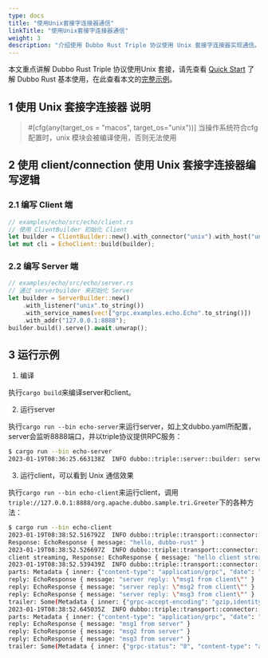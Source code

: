 ```yaml
---
type: docs
title: "使用Unix套接字连接器通信"
linkTitle: "使用Unix套接字连接器通信"
weight: 3
description: "介绍使用 Dubbo Rust Triple 协议使用 Unix 套接字连接器实现通信。"
---
```


本文重点讲解 Dubbo Rust Triple 协议使用Unix 套接，请先查看 [Quick Start](../quick-start) 了解 Dubbo Rust 基本使用，在此查看本文的[完整示例](https://github.com/apache/dubbo-rust/tree/main/examples/greeter)。

## 1 使用 Unix 套接字连接器 说明
> #[cfg(any(target_os = "macos", target_os="unix"))] 当操作系统符合cfg配置时，unix 模块会被编译使用，否则无法使用

## 2 使用 client/connection 使用 Unix 套接字连接器编写逻辑

### 2.1 编写 Client 端

```rust
// examples/echo/src/echo/client.rs
// 使用 ClientBuilder 初始化 Client
let builder = ClientBuilder::new().with_connector("unix").with_host("unix://127.0.0.1:8888");
let mut cli = EchoClient::build(builder);
```

### 2.2 编写 Server 端

```rust
// examples/echo/src/echo/server.rs
// 通过 serverbuilder 来初始化 Server
let builder = ServerBuilder::new()
    .with_listener("unix".to_string())
    .with_service_names(vec!["grpc.examples.echo.Echo".to_string()])
    .with_addr("127.0.0.1:8888");
builder.build().serve().await.unwrap();

```

## 3 运行示例

1. 编译

执行`cargo build`来编译server和client。

2. 运行server

执行`cargo run --bin echo-server`来运行server，如上文dubbo.yaml所配置，server会监听8888端口，并以triple协议提供RPC服务：

```sh
$ cargo run --bin echo-server
2023-01-19T08:36:25.663138Z  INFO dubbo::triple::server::builder: server starting. addr: Some(127.0.0.1:8888)
```

3. 运行client，可以看到 Unix 通信效果

执行`cargo run --bin echo-client`来运行client，调用`triple://127.0.0.1:8888/org.apache.dubbo.sample.tri.Greeter`下的各种方法：


```sh
$ cargo run --bin echo-client
2023-01-19T08:38:52.516792Z  INFO dubbo::triple::transport::connector::unix_connector: host is ip address: "127.0.0.1"
Response: EchoResponse { message: "hello, dubbo-rust" }
2023-01-19T08:38:52.526697Z  INFO dubbo::triple::transport::connector::unix_connector: host is ip address: "127.0.0.1"
client streaming, Response: EchoResponse { message: "hello client streaming" }
2023-01-19T08:38:52.539439Z  INFO dubbo::triple::transport::connector::unix_connector: host is ip address: "127.0.0.1"
parts: Metadata { inner: {"content-type": "application/grpc", "date": "Thu, 19 Jan 2023 08:38:52 GMT"} }
reply: EchoResponse { message: "server reply: \"msg1 from client\"" }
reply: EchoResponse { message: "server reply: \"msg2 from client\"" }
reply: EchoResponse { message: "server reply: \"msg3 from client\"" }
trailer: Some(Metadata { inner: {"grpc-accept-encoding": "gzip,identity", "grpc-status": "0", "grpc-message": "poll trailer successfully.", "content-type": "application/grpc"} })
2023-01-19T08:38:52.645035Z  INFO dubbo::triple::transport::connector::unix_connector: host is ip address: "127.0.0.1"
parts: Metadata { inner: {"content-type": "application/grpc", "date": "Thu, 19 Jan 2023 08:38:52 GMT"} }
reply: EchoResponse { message: "msg1 from server" }
reply: EchoResponse { message: "msg2 from server" }
reply: EchoResponse { message: "msg3 from server" }
trailer: Some(Metadata { inner: {"grpc-status": "0", "content-type": "application/grpc", "grpc-message": "poll trailer successfully.", "grpc-accept-encoding": "gzip,identity"} })
```
